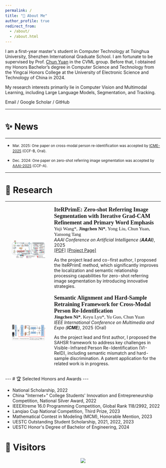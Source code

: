 ```yaml
---
permalink: /
title: "👋 About Me"
author_profile: true
redirect_from:
  - /about/
  - /about.html
---
```


I am a first-year master's student in Computer Technology at Tsinghua University, Shenzhen International Graduate School. I am fortunate to be supervised by Prof. [Chun Yuan](https://www.sigs.tsinghua.edu.cn/yc2/main.psp) in the CVML group. Before that, I obtained my Honors Bachelor’s degree in Computer Science and Technology from the Yingcai Honors College at the University of Electronic Science and Technology of China in 2024.

My research interests primarily lie in Computer Vision and Multimodal Learning, including Large Language Models, Segmentation, and Tracking.

Email / Google Scholar / GitHub

---
# ✨ News
---

<!-- * <span style="font-size: smaller;">May 2025: One paper on weakly-supervised camouflaged object detection has been submitted to AAAI-2026.</span> -->

<!-- * <span style="font-size: smaller;">Mar 2025: Started an algorithm internship at Huawei Noah's Ark Lab, focusing on LLM inference compression.</span> -->

* <span style="font-size: smaller;">Mar. 2025: One paper on cross-modal person re-identification was accepted by [ICME-2025](https://2025.ieeeicme.org/) (CCF-B, Oral).</span>

* <span style="font-size: smaller;">Dec. 2024: One paper on zero-shot referring image segmentation was accepted by [AAAI-2025](https://aaai.org/conference/aaai/aaai-25/) (CCF-A).</span>

---
# 🔬 Research
---

<table style="width:100%;border:0px;border-spacing:0px;border-collapse:separate;margin-right:auto;margin-left:auto;"><tbody>

<!-- Long2Short -->

<!-- <tr>
<td style="padding:20px;width:30%;max-width:30%" align="center">
<img style="width:100%;max-width:100%" src="https://www.google.com/search?q=https://placehold.co/400x250/EFEFEF/333333%3Ftext%3DLong2Short" alt="Long2Short Project Image">
</td>
<td width="75%" valign="center">
<papertitle>Large Language Model Inference Compression (Long2Short)</papertitle>
<br>
Research Project @ <b>Huawei Noah's Ark Lab</b>
<br>
<em>Algorithm Intern, Mar 2025 - Jul 2025</em>
<br>
<p>To address the redundancy in Chain-of-Thought (CoT) reasoning, I explored various methods for inference acceleration. I proposed a logits-based loss masking algorithm and an orthogonal reward reconstruction algorithm, which improved inference efficiency and training stability without compromising performance.</p>
</td>
</tr> -->

<!-- FCL-COD -->

<!-- <tr>
<td style="padding:20px;width:30%;max-width:30%" align="center">
<img style="width:100%;max-width:100%" src="https://www.google.com/search?q=https://placehold.co/400x250/EFEFEF/333333%3Ftext%3DFCL-COD" alt="FCL-COD Project Image">
</td>
<td width="75%" valign="center">
<papertitle>Weakly-Supervised Camouflaged Object Detection via Frequency-aware and Contrastive Learning</papertitle>
<br>
<b>Jingchen Ni*</b>, et al.
<br>
<em>Submitted to AAAI Conference on Artificial Intelligence (<strong>AAAI</strong>)</em>, 2026
<br>
<p>As the first author, I proposed the FCL-COD framework, which effectively addresses background interference and boundary ambiguity in camouflaged object detection through innovative frequency-aware and gradient-aware contrastive learning mechanisms. The performance surpasses current SOTA models.</p>
</td>
</tr> -->


<!-- IteRPrimE -->

<tr>
<td style="padding:20px;width:30%;max-width:30%" align="center">
<img style="width:100%;max-width:100%" src="../images/iterprime.png" alt="IteRPrimE Project Image">
</td>
<td width="75%" valign="center">
<!-- <papertitle>IteRPrimE: Zero-shot Referring Image Segmentation with Iterative Grad-CAM Refinement and Primary Word Emphasis</papertitle> -->
<papertitle style="font-family: 'Times New Roman', Times, serif; font-weight: bold; font-size: 1.3em;">IteRPrimE: Zero-shot Referring Image Segmentation with Iterative Grad-CAM Refinement and Primary Word Emphasis</papertitle>
<br>
<span style="font-family: 'Times New Roman', Times, serif; font-size: 1.1em;">Yuji Wang*, <b>Jingchen Ni*</b>, Yong Liu, Chun Yuan, Yansong Tang</span>
<br>
<em>AAAI Conference on Artificial Intelligence (<strong>AAAI</strong>)</em>, 2025
<br>
<a href="https://ojs.aaai.org/index.php/AAAI/article/view/32880">[PDF]</a>
<a href="https://github.com/VoyageWang/IteRPrimE">[Project Page]</a>
<br>
<p>As the project lead and co-first author, I proposed the IteRPrimE method, which significantly improves the localization and semantic relationship processing capabilities for zero-shot referring image segmentation by introducing innovative strategies.</p>
</td>
</tr>

<!-- SAHSR -->

<tr>
<td style="padding:20px;width:30%;max-width:30%" align="center">
<img style="width:100%;max-width:100%" src="../images/SAHSR.png" alt="SAHSR Project Image">
</td>
<td width="75%" valign="center">
<papertitle style="font-family: 'Times New Roman', Times, serif; font-weight: bold; font-size: 1.3em;">Semantic Alignment and Hard-Sample Retraining Framework for Cross-Modal Person Re-Identification</papertitle>
<br>
<span style="font-family: 'Times New Roman', Times, serif; font-size: 1.1em;"><b>Jingchen Ni*</b>, Keyu Lyu*, Yu Guo, Chun Yuan</span>
<br>
<em>IEEE International Conference on Multimedia and Expo (<strong>ICME</strong>)</em>, 2025 (Oral)
<br>
<p>As the project lead and first author, I proposed the SAHSR framework to address key challenges in Visible-Infrared Person Re-Identification (VI-ReID), including semantic mismatch and hard-sample discrimination. A patent application for the related work is in progress.</p>
</td>
</tr>

</tbody></table>
---
# 🏆 Selected Honors and Awards
--- 

* National Scholarship, 2022
* China "Internet+" College Students' Innovation and Entrepreneurship Competition, National Silver Award, 2022
* IEEEXtreme 16.0 Programming Competition, Global Rank 118/2992, 2022
* Lanqiao Cup National Competition, Third Prize, 2023
* Mathematical Contest in Modeling (MCM), Honorable Mention, 2023
* UESTC Outstanding Student Scholarship, 2021, 2022, 2023
* UESTC Honor's Degree of Bachelor of Engineering, 2024

# 👥 Visitors

<div style="text-align: center;">
<a href="https://clustrmaps.com/site/1c66m" title="Visit tracker"><img src="//clustrmaps.com/map_v2.png?cl=ffffff&w=a&t=tt&d=SXJmirhTs4ZzElqBB44im0Ge5e4xIAEpNBV_x9oQx68" /></a>
</div>